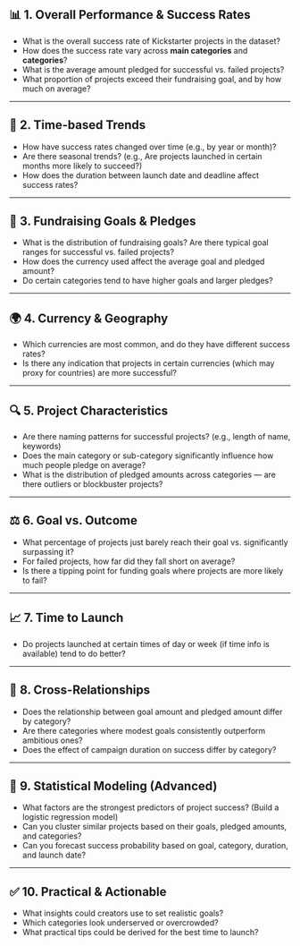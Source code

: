 ## 📊 **1. Overall Performance & Success Rates**

* What is the overall success rate of Kickstarter projects in the dataset?
* How does the success rate vary across **main categories** and **categories**?
* What is the average amount pledged for successful vs. failed projects?
* What proportion of projects exceed their fundraising goal, and by how much on average?

---

## 📅 **2. Time-based Trends**

* How have success rates changed over time (e.g., by year or month)?
* Are there seasonal trends? (e.g., Are projects launched in certain months more likely to succeed?)
* How does the duration between launch date and deadline affect success rates?
---

## 💸 **3. Fundraising Goals & Pledges**

* What is the distribution of fundraising goals? Are there typical goal ranges for successful vs. failed projects?
* How does the currency used affect the average goal and pledged amount?
* Do certain categories tend to have higher goals and larger pledges?

---

## 🌍 **4. Currency & Geography**

* Which currencies are most common, and do they have different success rates?
* Is there any indication that projects in certain currencies (which may proxy for countries) are more successful?

---

## 🔍 **5. Project Characteristics**

* Are there naming patterns for successful projects? (e.g., length of name, keywords)
* Does the main category or sub-category significantly influence how much people pledge on average?
* What is the distribution of pledged amounts across categories — are there outliers or blockbuster projects?

---

## ⚖️ **6. Goal vs. Outcome**

* What percentage of projects just barely reach their goal vs. significantly surpassing it?
* For failed projects, how far did they fall short on average?
* Is there a tipping point for funding goals where projects are more likely to fail?

---

## 📈 **7. Time to Launch**

* Do projects launched at certain times of day or week (if time info is available) tend to do better?

---

## 🧩 **8. Cross-Relationships**

* Does the relationship between goal amount and pledged amount differ by category?
* Are there categories where modest goals consistently outperform ambitious ones?
* Does the effect of campaign duration on success differ by category?

---

## 🧮 **9. Statistical Modeling (Advanced)**

* What factors are the strongest predictors of project success? (Build a logistic regression model)
* Can you cluster similar projects based on their goals, pledged amounts, and categories?
* Can you forecast success probability based on goal, category, duration, and launch date?

---

## ✅ **10. Practical & Actionable**

* What insights could creators use to set realistic goals?
* Which categories look underserved or overcrowded?
* What practical tips could be derived for the best time to launch?
